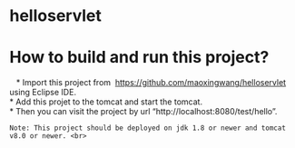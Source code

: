 # helloservlet
# How to build and run this project? <br>


    *  Import this project from  https://github.com/maoxingwang/helloservlet using Eclipse IDE. <br>
    *  Add this projet to the tomcat and start the tomcat. <br>
    *  Then you can visit the project by  url “http://localhost:8080/test/hello”.<br>
    
    Note: This project should be deployed on jdk 1.8 or newer and tomcat v8.0 or newer. <br>
    
